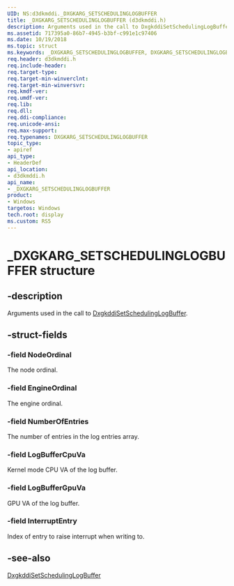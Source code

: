 ```yaml
---
UID: NS:d3dkmddi._DXGKARG_SETSCHEDULINGLOGBUFFER
title: _DXGKARG_SETSCHEDULINGLOGBUFFER (d3dkmddi.h)
description: Arguments used in the call to DxgkddiSetSchedulingLogBuffer.
ms.assetid: 717395a0-86b7-4945-b3bf-c991e1c97406
ms.date: 10/19/2018
ms.topic: struct
ms.keywords: _DXGKARG_SETSCHEDULINGLOGBUFFER, DXGKARG_SETSCHEDULINGLOGBUFFER,
req.header: d3dkmddi.h
req.include-header:
req.target-type:
req.target-min-winverclnt:
req.target-min-winversvr:
req.kmdf-ver:
req.umdf-ver:
req.lib:
req.dll:
req.ddi-compliance:
req.unicode-ansi:
req.max-support:
req.typenames: DXGKARG_SETSCHEDULINGLOGBUFFER
topic_type:
- apiref
api_type:
- HeaderDef
api_location:
- d3dkmddi.h
api_name:
- _DXGKARG_SETSCHEDULINGLOGBUFFER
product:
- Windows
targetos: Windows
tech.root: display
ms.custom: RS5
---
```


# _DXGKARG_SETSCHEDULINGLOGBUFFER structure

## -description

Arguments used in the call to [DxgkddiSetSchedulingLogBuffer](nc-d3dkmddi-dxgkddi_setschedulinglogbuffer.md).

## -struct-fields

### -field NodeOrdinal

The node ordinal.

### -field EngineOrdinal

 The engine ordinal.

### -field NumberOfEntries

The number of entries in the log entries array.

### -field LogBufferCpuVa

Kernel mode CPU VA of the log buffer.

### -field LogBufferGpuVa

GPU VA of the log buffer.

### -field InterruptEntry

Index of entry to raise interrupt when writing to.


## -see-also

[DxgkddiSetSchedulingLogBuffer](nc-d3dkmddi-dxgkddi_setschedulinglogbuffer.md)
